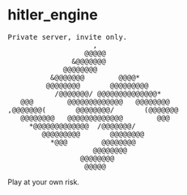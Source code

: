 # hitler_engine
<pre>
Private server, invite only.
                    ,                   
                  @@@@@                 
               &@@@@@@@                 
             @@@@@@@@                   
          &@@@@@@@        @@@@*         
         @@@@@@@@       @@@@@@@@@       
           /@@@@@@@/ @@@@@@@@@@@@@@*    
   @@@        @@@@@@@@@@@@@   @@@@@@@@  
,@@@@@@@(       @@@@@@@@/       (@@@@@@@
   @@@@@@@@   @@@@@@@@@@@@@        @@@  
     *@@@@@@@@@@@@@  /@@@@@@@/          
        @@@@@@@@@       @@@@@@@@        
          *@@@        @@@@@@@@          
                    @@@@@@@@            
                 @@@@@@@@               
                  @@@@@                 
</pre>

Play at your own risk.